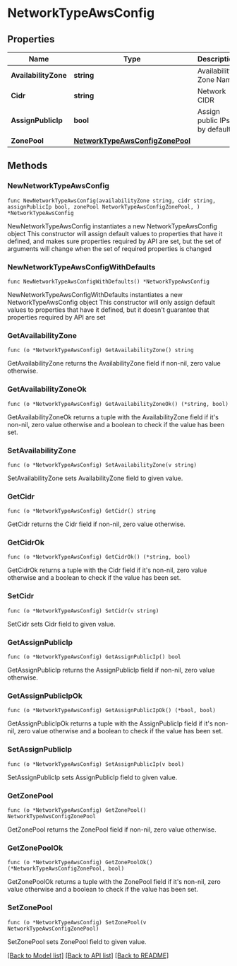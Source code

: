 # NetworkTypeAwsConfig

## Properties

Name | Type | Description | Notes
------------ | ------------- | ------------- | -------------
**AvailabilityZone** | **string** | Availability Zone Name | 
**Cidr** | **string** | Network CIDR | 
**AssignPublicIp** | **bool** | Assign public IPs by default. | 
**ZonePool** | [**NetworkTypeAwsConfigZonePool**](networkTypeAwsConfig_zonePool.md) |  | 

## Methods

### NewNetworkTypeAwsConfig

`func NewNetworkTypeAwsConfig(availabilityZone string, cidr string, assignPublicIp bool, zonePool NetworkTypeAwsConfigZonePool, ) *NetworkTypeAwsConfig`

NewNetworkTypeAwsConfig instantiates a new NetworkTypeAwsConfig object
This constructor will assign default values to properties that have it defined,
and makes sure properties required by API are set, but the set of arguments
will change when the set of required properties is changed

### NewNetworkTypeAwsConfigWithDefaults

`func NewNetworkTypeAwsConfigWithDefaults() *NetworkTypeAwsConfig`

NewNetworkTypeAwsConfigWithDefaults instantiates a new NetworkTypeAwsConfig object
This constructor will only assign default values to properties that have it defined,
but it doesn't guarantee that properties required by API are set

### GetAvailabilityZone

`func (o *NetworkTypeAwsConfig) GetAvailabilityZone() string`

GetAvailabilityZone returns the AvailabilityZone field if non-nil, zero value otherwise.

### GetAvailabilityZoneOk

`func (o *NetworkTypeAwsConfig) GetAvailabilityZoneOk() (*string, bool)`

GetAvailabilityZoneOk returns a tuple with the AvailabilityZone field if it's non-nil, zero value otherwise
and a boolean to check if the value has been set.

### SetAvailabilityZone

`func (o *NetworkTypeAwsConfig) SetAvailabilityZone(v string)`

SetAvailabilityZone sets AvailabilityZone field to given value.


### GetCidr

`func (o *NetworkTypeAwsConfig) GetCidr() string`

GetCidr returns the Cidr field if non-nil, zero value otherwise.

### GetCidrOk

`func (o *NetworkTypeAwsConfig) GetCidrOk() (*string, bool)`

GetCidrOk returns a tuple with the Cidr field if it's non-nil, zero value otherwise
and a boolean to check if the value has been set.

### SetCidr

`func (o *NetworkTypeAwsConfig) SetCidr(v string)`

SetCidr sets Cidr field to given value.


### GetAssignPublicIp

`func (o *NetworkTypeAwsConfig) GetAssignPublicIp() bool`

GetAssignPublicIp returns the AssignPublicIp field if non-nil, zero value otherwise.

### GetAssignPublicIpOk

`func (o *NetworkTypeAwsConfig) GetAssignPublicIpOk() (*bool, bool)`

GetAssignPublicIpOk returns a tuple with the AssignPublicIp field if it's non-nil, zero value otherwise
and a boolean to check if the value has been set.

### SetAssignPublicIp

`func (o *NetworkTypeAwsConfig) SetAssignPublicIp(v bool)`

SetAssignPublicIp sets AssignPublicIp field to given value.


### GetZonePool

`func (o *NetworkTypeAwsConfig) GetZonePool() NetworkTypeAwsConfigZonePool`

GetZonePool returns the ZonePool field if non-nil, zero value otherwise.

### GetZonePoolOk

`func (o *NetworkTypeAwsConfig) GetZonePoolOk() (*NetworkTypeAwsConfigZonePool, bool)`

GetZonePoolOk returns a tuple with the ZonePool field if it's non-nil, zero value otherwise
and a boolean to check if the value has been set.

### SetZonePool

`func (o *NetworkTypeAwsConfig) SetZonePool(v NetworkTypeAwsConfigZonePool)`

SetZonePool sets ZonePool field to given value.



[[Back to Model list]](../README.md#documentation-for-models) [[Back to API list]](../README.md#documentation-for-api-endpoints) [[Back to README]](../README.md)



